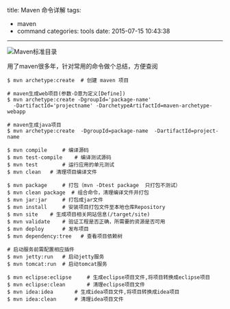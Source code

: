 title: Maven 命令详解
tags:
  - maven
  - command
categories: tools
date: 2015-07-15 10:43:38
---
<img src="http://7xlmfk.com1.z0.glb.clouddn.com/imgs/article/maven-standard-dir.png" alt="Maven标准目录" />

用了maven很多年，针对常用的命令做个总结，方便查阅
    
    $ mvn archetype:create	# 创建 maven 项目

    # maven生成web项目(参数-D意为定义[Define])
    $ mvn archetype:create -DgroupId='package-name' 
      -DartifactId='projectname' -DarchetypeArtifactId=maven-archetype-webapp

    # maven生成java项目
    $ mvn archetype:create  -DgroupId=package-name  -DartifactId=project-name  

    $ mvn compile     # 编译源码
    $ mvn test-compile    # 编译测试源码
    $ mvn test        # 运行应用的单元测试
    $ mvn clean   # 清理项目编译文件

<!-- more -->

    $ mvn package     # 打包（mvn -Dtest package  只打包不测试）
    $ mvn clean package  # 组合命令，清理编译文件并打包
    $ mvn jar:jar     # 打包成jar文件
    $ mvn install     # 安装项目打包文件至本地仓库Repository
    $ mvn site    # 生成项目相关网站信息(/target/site)
    $ mvn validate    # 验证工程是否正确，所需要的资源是否可用
    $ mvn deploy      # 发布项目
    $ mvn dependency:tree   # 查看项目依赖树

    # 启动服务前需配置相应插件
    $ mvn jetty:run   # 启动jetty服务
    $ mvn tomcat:run  # 启动tomcat服务

    $ mvn eclipse:eclipse     # 生成eclipse项目文件,将项目转换成eclipse项目
    $ mvn eclipse:clean       # 清理eclipse项目文件
    $ mvn idea:idea       # 生成idea项目文件,将项目转换成idea项目
    $ mvn idea:clean      # 清理idea项目文件